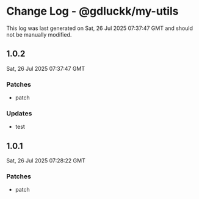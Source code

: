 # Change Log - @gdluckk/my-utils

This log was last generated on Sat, 26 Jul 2025 07:37:47 GMT and should not be manually modified.

## 1.0.2
Sat, 26 Jul 2025 07:37:47 GMT

### Patches

- patch

### Updates

- test

## 1.0.1
Sat, 26 Jul 2025 07:28:22 GMT

### Patches

- patch

